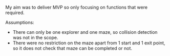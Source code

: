 My aim was to deliver MVP so only focusing on functions that were required.

Assumptions:

* There can only be one explorer and one maze, so collision detection was not in the scope.
* There were no restriction on the maze apart from 1 start and 1 exit point, so it does not check that maze can be completed or not.

